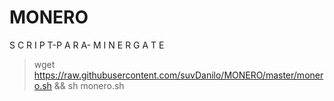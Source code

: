 # MONERO
S C R I P T-P A R A- M I N E R G A T E
> wget https://raw.githubusercontent.com/suvDanilo/MONERO/master/monero.sh && sh monero.sh
